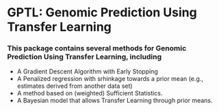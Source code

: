# GPTL: Genomic Prediction Using Transfer Learning

### This package contains several methods for Genomic Prediction Using Transfer Learning, including
 -  A Gradient Descent Algorithm with Early Stopping
 -  A Penalized regression with srhinkage towards a prior mean (e.g., estimates derived from another data set)
 -  A method based on (weighted) Sufficient Statistics.
 -  A Bayesian model that allows Transfer Learning through prior means.

